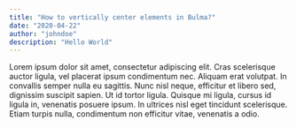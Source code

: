 ```yaml
---
title: "How to vertically center elements in Bulma?"
date: "2020-04-22"
author: "johndoe"
description: "Hello World"
---
```


Lorem ipsum dolor sit amet, consectetur adipiscing elit. Cras scelerisque auctor ligula, vel placerat ipsum condimentum nec. Aliquam erat volutpat. In convallis semper nulla eu sagittis. Nunc nisl neque, efficitur et libero sed, dignissim suscipit sapien. Ut id tortor ligula. Quisque mi ligula, cursus id ligula in, venenatis posuere ipsum. In ultrices nisl eget tincidunt scelerisque. Etiam turpis nulla, condimentum non efficitur vitae, venenatis a odio.
